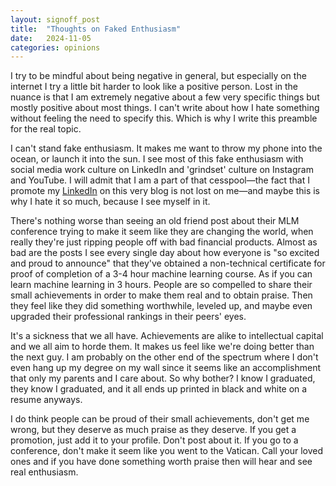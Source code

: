 ```yaml
---
layout: signoff_post
title:  "Thoughts on Faked Enthusiasm"
date:   2024-11-05
categories: opinions
---
```


I try to be mindful about being negative in general, but especially on the internet I try a little bit harder to look like a positive person.
Lost in the nuance is that I am extremely negative about a few very specific things but mostly positive about most things. 
I can't write about how I hate something without feeling the need to specify this. 
Which is why I write this preamble for the real topic.

I can't stand fake enthusiasm. It makes me want to throw my phone into the ocean, or launch it into the sun.
I see most of this fake enthusiasm with social media work culture on LinkedIn and 'grindset' culture on Instagram and YouTube. 
I will admit that I am a part of that cesspool—the fact that I promote my [LinkedIn](https://www.linkedin.com/in/stefandecimelli/) on this very blog is not lost on me—and maybe this is why I hate it so much, because I see myself in it.

There's nothing worse than seeing an old friend post about their MLM conference trying to make it seem like they are changing the world, when really they're just ripping people off with bad financial products.
Almost as bad are the posts I see every single day about how everyone is "so excited and proud to announce" that they've obtained a non-technical certificate for proof of completion of a 3-4 hour machine learning course. As if you can learn machine learning in 3 hours.
People are so compelled to share their small achievements in order to make them real and to obtain praise. 
Then they feel like they did something worthwhile, leveled up, and maybe even upgraded their professional rankings in their peers' eyes.

It's a sickness that we all have. Achievements are alike to intellectual capital and we all aim to horde them. 
It makes us feel like we're doing better than the next guy. 
I am probably on the other end of the spectrum where I don't even hang up my degree on my wall since it seems like an accomplishment that only my parents and I care about. 
So why bother? I know I graduated, they know I graduated, and it all ends up printed in black and white on a resume anyways. 

I do think people can be proud of their small achievements, don't get me wrong, but they deserve as much praise as they deserve.
If you get a promotion, just add it to your profile. Don't post about it. If you go to a conference, don't make it seem like you went to the Vatican.
Call your loved ones and if you have done something worth praise then will hear and see real enthusiasm.
